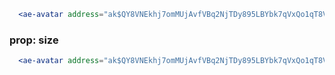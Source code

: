 ```jsx
  <ae-avatar address="ak$QY8VNEkhj7omMUjAvfVBq2NjTDy895LBYbk7qVxQo1qT8VqfE" />
``` 

### prop: size
```jsx
  <ae-avatar address="ak$QY8VNEkhj7omMUjAvfVBq2NjTDy895LBYbk7qVxQo1qT8VqfE" size="small" />
``` 
